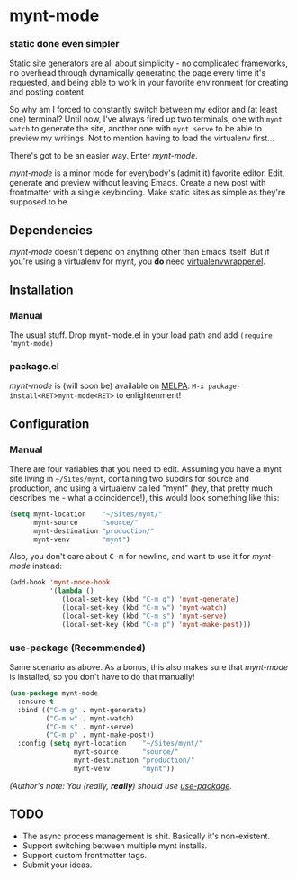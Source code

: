 # mynt-mode
### static done even simpler

Static site generators are all about simplicity - no complicated frameworks, no overhead through dynamically generating the page every time it's requested, and being able to work in your favorite environment for creating and posting content.

So why am I forced to constantly switch between my editor and (at least one) terminal? Until now, I've always fired up two terminals, one with `mynt watch` to generate the site, another one with `mynt serve` to be able to preview my writings. Not to mention having to load the virtualenv first...

There's got to be an easier way. Enter _mynt-mode_.

_mynt-mode_ is a minor mode for everybody's (admit it) favorite editor. Edit, generate and preview without leaving Emacs. Create a new post with frontmatter with a single keybinding. Make static sites as simple as they're supposed to be.

## Dependencies

_mynt-mode_ doesn't depend on anything other than Emacs itself. But if you're using a virtualenv for mynt, you **do** need [virtualenvwrapper.el][3].

## Installation

### Manual
The usual stuff. Drop mynt-mode.el in your load path and add `(require 'mynt-mode)`

### package.el
_mynt-mode_ is (will soon be) available on [MELPA][1]. `M-x package-install<RET>mynt-mode<RET>` to enlightenment!

## Configuration

### Manual
There are four variables that you need to edit. Assuming you have a mynt site living in `~/Sites/mynt`, containing two subdirs for source and production, and using a virtualenv called "mynt" (hey, that pretty much describes me - what a coincidence!), this would look something like this:

```` lisp
(setq mynt-location    "~/Sites/mynt/"
      mynt-source      "source/"
      mynt-destination "production/"
      mynt-venv        "mynt")
````

Also, you don't care about <kbd>C-m</kbd> for newline, and want to use it for _mynt-mode_ instead:
```` lisp
(add-hook 'mynt-mode-hook
          '(lambda ()
             (local-set-key (kbd "C-m g") 'mynt-generate)
             (local-set-key (kbd "C-m w") 'mynt-watch)
             (local-set-key (kbd "C-m s") 'mynt-serve)
             (local-set-key (kbd "C-m p") 'mynt-make-post)))
````

### use-package (Recommended)

Same scenario as above. As a bonus, this also makes sure that _mynt-mode_ is installed, so you don't have to do that manually!

```` lisp
(use-package mynt-mode
  :ensure t
  :bind (("C-m g" . mynt-generate)
         ("C-m w" . mynt-watch)
         ("C-m s" . mynt-serve)
         ("C-m p" . mynt-make-post))
  :config (setq mynt-location    "~/Sites/mynt/"
                mynt-source      "source/"
                mynt-destination "production/"
                mynt-venv        "mynt"))
````

_(Author's note: You (really, **really**) should use [use-package][2]._

## TODO

- The async process management is shit. Basically it's non-existent.
- Support switching between multiple mynt installs.
- Support custom frontmatter tags.
- Submit your ideas.

[1]: http://melpa.org
[2]: https://github.com/jwiegley/use-package "You really should"
[3]: https://github.com/porterjamesj/virtualenvwrapper.el
